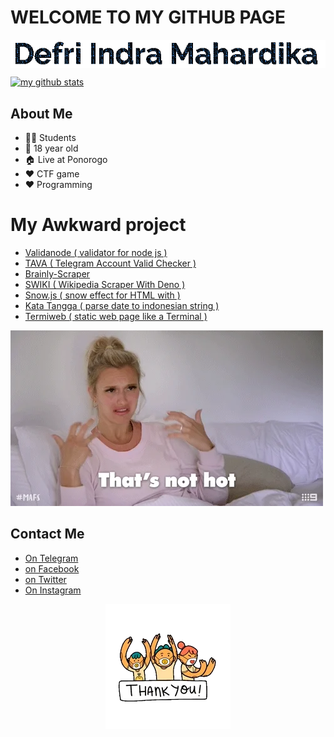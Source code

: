 # WELCOME TO MY GITHUB PAGE

<img src="https://raw.githubusercontent.com/defrindr/defrindr/master/assets/anim.gif" alt="my name" style="width: auto;display: block;margin: auto">


[![my github stats](https://github-readme-stats.vercel.app/api?username=defrindr)](https://github.com/defrindr)


## About Me

* 🧑‍🎓 Students
* 👦 18 year old
* 🏠 Live at Ponorogo
* ❤️ CTF game
* ❤️ Programming


# My Awkward project

* [Validanode ( validator for node js )](https://github.com/defrindr/validanode)
* [TAVA ( Telegram Account Valid Checker )](https://github.com/defrindr/tava)
* [Brainly-Scraper](https://github.com/defrindr/brainly-scraper)
* [SWIKI ( Wikipedia Scraper With Deno )](https://github.com/defrindr/swiki)
* [Snow.js ( snow effect for HTML with  )](https://github.com/defrindr/snow.js)
* [Kata Tangga ( parse date to indonesian string )](https://github.com/defrindr/katatanggal)
* [Termiweb ( static web page like a Terminal )](https://github.com/defrindr/termiweb)


<img src="https://raw.githubusercontent.com/defrindr/defrindr/master/assets/not-hot.webp" alt="ulgy image">

## Contact Me

* [On Telegram](https://t.me/defrindr)
* [on Facebook](https://facebook.com/defrindr)
* [on Twitter](https://twitter.com/defrindr)
* [On Instagram](https://instagram.com/defrindr)

<img src="https://raw.githubusercontent.com/defrindr/defrindr/master/assets/tq.webp" style="width: auto;display: block;margin: auto" alt="thank you">

